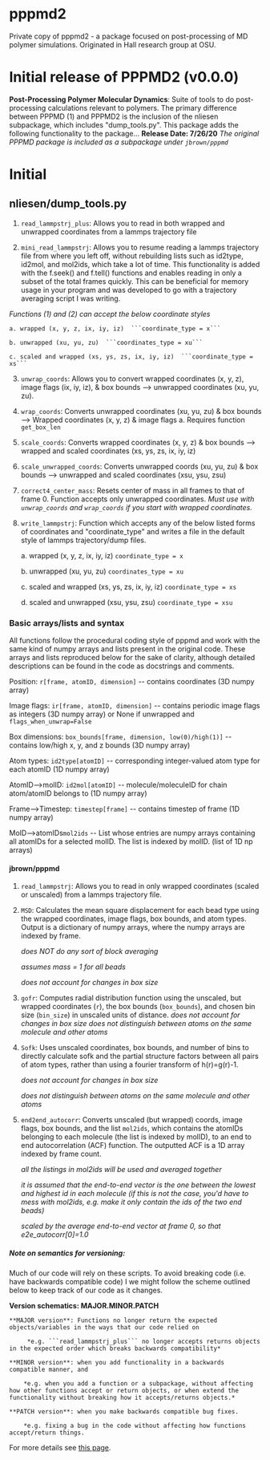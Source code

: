# pppmd2
Private copy of pppmd2 - a package focused on post-processing of MD polymer simulations. Originated in Hall research group at OSU.

# Initial release of PPPMD2 (v0.0.0)
**Post-Processing Polymer Molecular Dynamics**: Suite of tools to do post-processing calculations relevant to polymers.
The primary difference between PPPMD (1) and PPPMD2 is the inclusion of the nliesen subpackage, which includes "dump_tools.py". This package adds the following functionality to the package...
**Release Date: 7/26/20**
*The original PPPMD package is included as a subpackage under ```jbrown/pppmd```*
# Initial
## nliesen/dump_tools.py
1. ```read_lammpstrj_plus```: Allows you to read in both wrapped and unwrapped coordinates from a lammps trajectory file

2. ```mini_read_lammpstrj```: Allows you to resume reading a lammps trajectory file from where you left off, without rebuilding lists such as id2type, id2mol, and mol2ids, which take a lot of time. This functionality is added with the f.seek() and f.tell() functions and enables reading in only a subset of the total frames quickly. This can be beneficial for memory usage in your program and was developed to go with a trajectory averaging script I was writing.

*Functions (1) and (2) can accept the below coordinate styles*

    a. wrapped (x, y, z, ix, iy, iz)  ```coordinate_type = x```

    b. unwrapped (xu, yu, zu)  ```coordinates_type = xu```

    c. scaled and wrapped (xs, ys, zs, ix, iy, iz)  ```coordinate_type = xs```

3. ```unwrap_coords```: Allows you to convert wrapped coordinates (x, y, z), image flags (ix, iy, iz), & box bounds --> unwrapped coordinates (xu, yu, zu).

4. ```wrap_coords```: Converts unwrapped coordinates (xu, yu, zu) & box bounds --> Wrapped coordinates (x, y, z) & image flags
    a. Requires function ```get_box_len```

5. ```scale_coords```: Converts wrapped coordinates (x, y, z) & box bounds --> wrapped and scaled coordinates (xs, ys, zs, ix, iy, iz)

6. ```scale_unwrapped_coords```: Converts unwrapped coords (xu, yu, zu) & box bounds --> unwrapped and scaled coordinates (xsu, ysu, zsu)

7. ```correct4_center_mass```: Resets center of mass in all frames to that of frame 0. Function accepts only unwrapped coordinates.
    *Must use with ```unwrap_coords``` and ```wrap_coords``` if you start with wrapped coordinates.*

8. ```write_lammpstrj```: Function which accepts any of the below listed forms of coordinates and "coordinate_type" and writes a file in the default style of lammps trajectory/dump files.

    a. wrapped (x, y, z, ix, iy, iz)  ```coordinate_type = x```

    b. unwrapped (xu, yu, zu)  ```coordinates_type = xu```

    c. scaled and wrapped (xs, ys, zs, ix, iy, iz)  ```coordinate_type = xs```

    d. scaled and unwrapped (xsu, ysu, zsu)  ```coordinate_type = xsu```

### Basic arrays/lists and syntax
All functions follow the procedural coding style of pppmd and work with the same kind of numpy arrays and lists present in the original code. These arrays and lists reproduced below for the sake of clarity, although detailed descriptions can be found in the code as docstrings and comments.

Position: ```r[frame, atomID, dimension]```  -- contains coordinates (3D numpy array)

Image flags: ```ir[frame, atomID, dimension]``` -- contains periodic image flags as integers  (3D numpy array) or None if unwrapped and ```flags_when_unwrap=False```

Box dimensions: ```box_bounds[frame, dimension, low(0)/high(1)]``` -- contains low/high x, y, and z bounds  (3D numpy array)

Atom types: ```id2type[atomID]``` -- corresponding integer-valued atom type for each atomID  (1D numpy array)

AtomID-->molID: ```id2mol[atomID]``` -- molecule/moleculeID for chain atom/atomID belongs to  (1D numpy array)

Frame-->Timestep: ```timestep[frame]``` -- contains timestep of frame (1D numpy array)

MolD-->atomIDs```mol2ids``` -- List whose entries are numpy arrays containing all atomIDs for a selected molID. The list is indexed by molID. (list of 1D np arrays)

#### jbrown/pppmd

1. ```read_lammpstrj```: Allows you to read in only wrapped coordinates (scaled or unscaled) from a lammps trajectory file.

2. ```MSD```: Calculates the mean square displacement for each bead type using the wrapped coordinates, image flags, box bounds, and atom types. Output is a dictionary of numpy arrays, where the numpy arrays are indexed by frame.

    *does NOT do any sort of block averaging*

    *assumes mass = 1 for all beads*

    *does not account for changes in box size*

3. ```gofr```: Computes radial distribution function using the unscaled, but wrapped coordinates (```r```), the box bounds (```box_bounds```), and chosen
bin size (```bin_size```) in unscaled units of distance.
     *does not account for changes in box size*
     *does not distinguish between atoms on the same molecule and other atoms*

4. ```Sofk```: Uses unscaled coordinates, box bounds, and number of bins to directly calculate sofk and the partial structure factors between all pairs of atom types, rather than using a fourier transform of h(r)=g(r)-1. 

     *does not account for changes in box size*

     *does not distinguish between atoms on the same molecule and other atoms*

5. ```end2end_autocorr```: Converts unscaled (but wrapped) coords, image flags, box bounds, and the list ```mol2ids```, which contains the atomIDs belonging to each molecule (the list is indexed by molID), to an end to end autocorrelation (ACF) function. The outputted ACF is a 1D array indexed by frame count. 

    *all the listings in mol2ids will be used and averaged together*

    *it is assumed that the end-to-end vector is the one between the lowest and highest id in each molecule (if this is not the case, you'd have to mess with mol2ids, e.g. make it only contain the ids of the two end beads)*

    *scaled by the average end-to-end vector at frame 0, so that e2e_autocorr[0]=1.0*

##### Note on semantics for versioning:
Much of our code will rely on these scripts. To avoid breaking code (i.e. have backwards compatible code) I we might follow the scheme outlined below to keep track of our code as it changes. 

**Version schematics: MAJOR.MINOR.PATCH**

    **MAJOR version**: Functions no longer return the expected objects/variables in the ways that our code relied on

         *e.g. ```read_lammpstrj_plus``` no longer accepts returns objects in the expected order which breaks backwards compatibility*

    **MINOR version**: when you add functionality in a backwards compatible manner, and

        *e.g. when you add a function or a subpackage, without affecting how other functions accept or return objects, or when extend the functionality without breaking how it accepts/returns objects.*

    **PATCH version**: when you make backwards compatible bug fixes.

        *e.g. fixing a bug in the code without affecting how functions accept/return things.

For more details see [this page](https://semver.org/).
